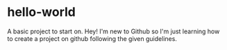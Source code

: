 # hello-world
A basic project to start on.
Hey! I'm new to Github so I'm just learning how to create a project on github following the given guidelines.
